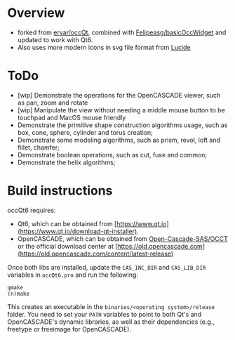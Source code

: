 # Overview
* forked from [eryar/occQt](https://github.com/eryar/occQt), combined with [Felipeasg/basicOccWidget](https://github.com/Felipeasg/basicOccWidget) and updated to work with Qt6. 
* Also uses more modern icons in svg file format from [Lucide](https://github.com/lucide-icons/lucide)


# ToDo
* [wip] Demonstrate the operations for the OpenCASCADE viewer, such as pan, zoom and rotate
* [wip] Manipulate the view without needing a middle mouse button to be touchpad and MacOS mouse friendly
* Demonstrate the primitive shape construction algorithms usage, such as box, cone, sphere, cylinder and torus creation;
* Demonstrate some modeling algorithms, such as prism, revol, loft and fillet, chamfer;
* Demonstrate boolean operations, such as cut, fuse and common;
* Demonstrate the helix algorithms;

# Build instructions
occQt6 requires:
* Qt6, which can be obtained from [https://www.qt.io](https://www.qt.io/download-qt-installer).
* OpenCASCADE, which can be obtained from [Open-Cascade-SAS/OCCT](https://github.com/Open-Cascade-SAS/OCCT) or the official download center at [https://old.opencascade.com](https://old.opencascade.com/content/latest-release)

Once both libs are installed, update the `CAS_INC_DIR` and `CAS_LIB_DIR` variables in `occQt6.pro` and run the following:
```
qmake
(n)make
```
This creates an executable in the `binaries/<operating system>/release` folder. You need to set your `PATH` variables to point to both Qt's and OpenCASCADE's dynamic libraries, as well as their dependencies (e.g., freetype or freeimage for OpenCASCADE). 
